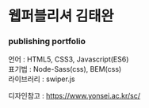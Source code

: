 # 웹퍼블리셔 김태완
### publishing portfolio
언어 : HTML5, CSS3, Javascript(ES6) <br>
표기법 : Node-Sass(css), BEM(css) <br>
라이브러리 : swiper.js <br>

디자인참고 : https://www.yonsei.ac.kr/sc/
